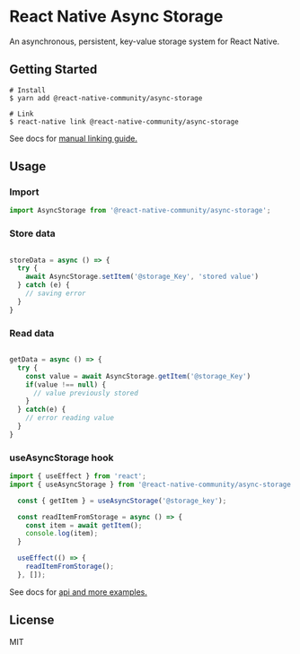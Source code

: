 # React Native Async Storage

An asynchronous, persistent, key-value storage system for React Native.


## Getting Started


```
# Install
$ yarn add @react-native-community/async-storage

# Link
$ react-native link @react-native-community/async-storage
```

See docs for [manual linking guide.](docs/Linking.md)


## Usage

### Import

```js
import AsyncStorage from '@react-native-community/async-storage';
```

### Store data
```jsx

storeData = async () => {
  try {
    await AsyncStorage.setItem('@storage_Key', 'stored value')
  } catch (e) {
    // saving error
  }
}

```

### Read data
```jsx

getData = async () => {
  try {
    const value = await AsyncStorage.getItem('@storage_Key')
    if(value !== null) {
      // value previously stored
    }
  } catch(e) {
    // error reading value
  }
}

```

### useAsyncStorage hook

```js
import { useEffect } from 'react';
import { useAsyncStorage } from '@react-native-community/async-storage';
```

```jsx
  const { getItem } = useAsyncStorage('@storage_key');

  const readItemFromStorage = async () => {
    const item = await getItem();
    console.log(item);
  }

  useEffect(() => {
    readItemFromStorage();
  }, []);
```

See docs for [api and more examples.](docs/API.md)

## License

MIT